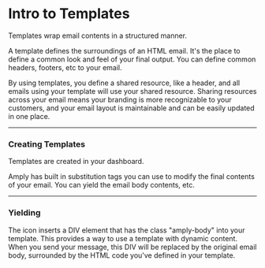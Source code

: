# Intro to Templates

Templates wrap email contents in a structured manner.

A template defines the surroundings of an HTML email. It's the place to define a common look and feel of your final output. You can define common headers, footers, etc to your email.

By using templates, you define a shared resource, like a header, and all emails using your template will use your shared resource. Sharing resources across your email means your branding is more recognizable to your customers, and your email layout is maintainable and can be easily updated in one place.

****

### Creating Templates

Templates are created in your dashboard.

Amply has built in substitution tags you can use to modify the final contents of your email. You can yield the email body contents, etc.

****

### Yielding

The  icon inserts a DIV element that has the class "amply-body" into your template. This provides a way to use a template with dynamic content. When you send your message, this DIV will be replaced by the original email body, surrounded by the HTML code you've defined in your template.



